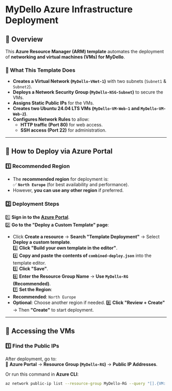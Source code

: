 # MyDello Azure Infrastructure Deployment

## 📌 Overview
This **Azure Resource Manager (ARM) template** automates the deployment of **networking and virtual machines (VMs) for MyDello**.

### **🔹 What This Template Does**
- **Creates a Virtual Network (`MyDello-VNet-1`)** with two subnets (`Subnet1` & `Subnet2`).
- **Deploys a Network Security Group (`MyDello-NSG-Subnet`)** to secure the VMs.
- **Assigns Static Public IPs** for the VMs.
- **Creates two Ubuntu 24.04 LTS VMs (`MyDello-VM-Web-1` and `MyDello-VM-Web-2`)**.
- **Configures Network Rules** to allow:
  - **HTTP traffic (Port 80)** for web access.
  - **SSH access (Port 22)** for administration.

---

## 🚀 **How to Deploy via Azure Portal**
### **1️⃣ Recommended Region**
- The **recommended region** for deployment is:  
  ✅ **`North Europe`** (for best availability and performance).  
- However, **you can use any other region** if preferred.

### **2️⃣ Deployment Steps**
1️⃣ **Sign in to the [Azure Portal](https://portal.azure.com/)**.  
2️⃣ **Go to the "Deploy a Custom Template" page**:  
   - Click **Create a resource** → **Search "Template Deployment"** → Select **Deploy a custom template**.  
3️⃣ **Click "Build your own template in the editor"**.  
4️⃣ **Copy and paste the contents of `combined-deploy.json`** into the template editor.  
5️⃣ **Click "Save"**.  
6️⃣ **Enter the Resource Group Name** → **Use `MyDello-RG` (Recommended)**.  
7️⃣ **Set the Region**:
   - **Recommended**: `North Europe`
   - **Optional**: Choose another region if needed.
8️⃣ **Click "Review + Create"** → Then **"Create"** to start deployment.

---

## 🔗 **Accessing the VMs**
### **1️⃣ Find the Public IPs**
After deployment, go to:  
📍 **Azure Portal** → **Resource Group (`MyDello-RG`)** → **Public IP Addresses**.  

Or run this command in **Azure CLI**:
```sh
az network public-ip list --resource-group MyDello-RG --query "[].{VM: name, PublicIP: ipAddress}" --output table
